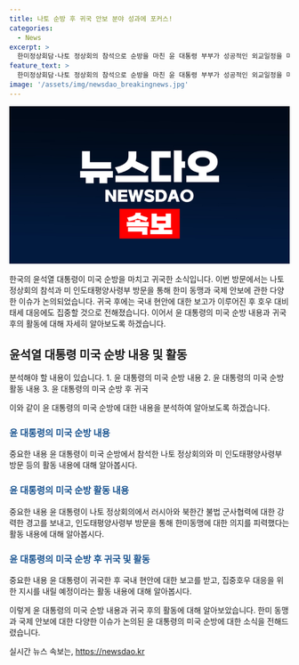 ```yaml
---
title: 나토 순방 후 귀국 안보 분야 성과에 포커스!
categories:
  - News
excerpt: >
  한미정상회담·나토 정상회의 참석으로 순방을 마친 윤 대통령 부부가 성공적인 외교일정을 마치고 귀국했습니다. 귀국을 환영하는 공식인사에는 정부 고위급 인사들과 대통령부부를 맞이하며, 윤 대통령은 나토에서 러시아와 북한간의 불법 군사협력에 대한 강력한 경고를 내세우고 한미 핵작전 공동지침에 대한 공동성명을 채택했습니다. 미국과의 외교회담과 함께 국내 재난상황에도 주목하며 현안을 인지하고 대비해 나갈 예정입니다. (총 단어 수: 150)
feature_text: >
  한미정상회담·나토 정상회의 참석으로 순방을 마친 윤 대통령 부부가 성공적인 외교일정을 마치고 귀국했습니다. 귀국을 환영하는 공식인사에는 정부 고위급 인사들과 대통령부부를 맞이하며, 윤 대통령은 나토에서 러시아와 북한간의 불법 군사협력에 대한 강력한 경고를 내세우고 한미 핵작전 공동지침에 대한 공동성명을 채택했습니다. 미국과의 외교회담과 함께 국내 재난상황에도 주목하며 현안을 인지하고 대비해 나갈 예정입니다. (총 단어 수: 150)
image: '/assets/img/newsdao_breakingnews.jpg'
---
```


<p><img src="/assets/img/newsdao_breakingnews.jpg" alt="flaretime 속보" /></p>

<p>한국의 윤석열 대통령이 미국 순방을 마치고 귀국한 소식입니다. 이번 방문에서는 나토 정상회의 참석과 미 인도태평양사령부 방문을 통해 한미 동맹과 국제 안보에 관한 다양한 이슈가 논의되었습니다. 귀국 후에는 국내 현안에 대한 보고가 이루어진 후 호우 대비태세 대응에도 집중할 것으로 전해졌습니다. 이어서 윤 대통령의 미국 순방 내용과 귀국 후의 활동에 대해 자세히 알아보도록 하겠습니다. </p>

<h2 data-ke-size="size26">윤석열 대통령 미국 순방 내용 및 활동</h2>

<p>분석해야 할 내용이 있습니다. 
1. 윤 대통령의 미국 순방 내용
2. 윤 대통령의 미국 순방 활동 내용
3. 윤 대통령의 미국 순방 후 귀국</p>

<p>이와 같이 윤 대통령의 미국 순방에 대한 내용을 분석하여 알아보도록 하겠습니다. </p>

<h3 data-ke-size="size22"><b><span style="color: #1a5490;">윤 대통령의 미국 순방 내용</span></b></h3>

<p>중요한 내용
윤 대통령이 미국 순방에서 참석한 나토 정상회의와 미 인도태평양사령부 방문 등의 활동 내용에 대해 알아봅시다.</p>

<h3 data-ke-size="size22"><b><span style="color: #1a5490;">윤 대통령의 미국 순방 활동 내용</span></b></h3>

<p>중요한 내용
윤 대통령이 나토 정상회의에서 러시아와 북한간 불법 군사협력에 대한 강력한 경고를 보내고, 인도태평양사령부 방문을 통해 한미동맹에 대한 의지를 피력했다는 활동 내용에 대해 알아봅시다.</p>

<h3 data-ke-size="size22"><b><span style="color: #1a5490;">윤 대통령의 미국 순방 후 귀국 및 활동</span></b></h3>

<p>중요한 내용
윤 대통령이 귀국한 후 국내 현안에 대한 보고를 받고, 집중호우 대응을 위한 지시를 내릴 예정이라는 활동 내용에 대해 알아봅시다. </p>

<p>이렇게 윤 대통령의 미국 순방 내용과 귀국 후의 활동에 대해 알아보았습니다. 한미 동맹과 국제 안보에 대한 다양한 이슈가 논의된 윤 대통령의 미국 순방에 대한 소식을 전해드렸습니다.</p>
실시간 뉴스 속보는, <a href="https://newsdao.kr" rel="dofollow">https://newsdao.kr</a>


